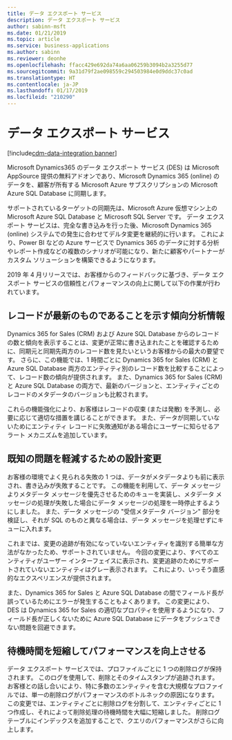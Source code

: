 ```yaml
---
title: データ エクスポート サービス
description: データ エクスポート サービス
author: sabinn-msft
ms.date: 01/21/2019
ms.topic: article
ms.service: business-applications
ms.author: sabinn
ms.reviewer: deonhe
ms.openlocfilehash: ffacc429e692da74a6aa06259b3094b2a3255d77
ms.sourcegitcommit: 9a31d79f2ae098559c294503984e0d9ddc37c0ad
ms.translationtype: HT
ms.contentlocale: ja-JP
ms.lasthandoff: 01/17/2019
ms.locfileid: "210290"
---
```

# <a name="data-export-service"></a>データ エクスポート サービス
[!include[cdm-data-integration banner](../includes/cdm-data-integration.md)]


Microsoft Dynamics365 のデータ エクスポート サービス (DES) は Microsoft AppSource 提供の無料アドオンであり、Microsoft Dynamics 365 (online) のデータを、顧客が所有する Microsoft Azure サブスクリプションの Microsoft Azure SQL Database に同期します。

サポートされているターゲットの同期先は、Microsoft Azure 仮想マシン上の Microsoft Azure SQL Database と Microsoft SQL Server です。 データ エクスポート サービスは、完全な書き込みを行った後、Microsoft Dynamics 365 (online) システムでの発生に合わせてデルタ変更を継続的に行います。 これにより、Power BI などの Azure サービスで Dynamics 365 のデータに対する分析やレポート作成などの複数のシナリオが可能になり、新たに顧客やパートナーがカスタム ソリューションを構築できるようになります。

2019 年 4 月リリースでは、お客様からのフィードバックに基づき、データ エクスポート サービスの信頼性とパフォーマンスの向上に関して以下の作業が行われています。

## <a name="trending-insights-that-show-your-records-are-up-to-date"></a>レコードが最新のものであることを示す傾向分析情報

Dynamics 365 for Sales (CRM) および Azure SQL Database からのレコードの数と傾向を表示することは、変更が正常に書き込まれたことを確認するために、同期元と同期先両方のレコード数を見たいというお客様からの最大の要望です。 さらに、この機能では、1 時間ごとに Dynamics 365 for Sales (CRM) と Azure SQL Database 両方のエンティティ別のレコード数を比較することによって、レコード数の傾向が提供されます。 また、Dynamics 365 for Sales (CRM) と Azure SQL Database の両方で、最新のバージョンと、エンティティごとのレコードのメタデータのバージョンも比較されます。

これらの機能強化により、お客様はレコードの収束 (または発散) を予測し、必要に応じて適切な措置を講じることができます。 また、データが同期していないためにエンティティ レコードに失敗通知がある場合にユーザーに知らせるアラート メカニズムを追加しています。

## <a name="design-changes-to-mitigate-known-issues"></a>既知の問題を軽減するための設計変更

お客様の環境でよく見られる失敗の 1 つは、データがメタデータよりも前に表示され、書き込みが失敗することです。 この機能を利用して、データ メッセージよりメタデータ メッセージを優先させるためのキューを実装し、メタデータ メッセージの処理が失敗した場合にデータ メッセージの処理を一時停止するようにしました。 また、データ メッセージの "受信メタデータ バージョン" 部分を検証し、それが SQL のものと異なる場合は、データ メッセージを処理せずにキューに入れます。

これまでは、変更の追跡が有効になっていないエンティティを識別する簡単な方法がなかったため、サポートされていません。 今回の変更により、すべてのエンティティがユーザー インターフェイスに表示され、変更追跡のためにサポートされていないエンティティはグレー表示されます。 これにより、いっそう直感的なエクスペリエンスが提供されます。

また、Dynamics 365 for Sales と Azure SQL Database の間でフィールド長が誤っているためにエラーが発生することもよくあります。 この変更により、DES は Dynamics 365 for Sales の適切なプロパティを使用するようになり、フィールド長が正しくないために Azure SQL Database にデータをプッシュできない問題を回避できます。

## <a name="reduce-latency-and-improve-performance"></a>待機時間を短縮してパフォーマンスを向上させる

データ エクスポート サービスでは、プロファイルごとに 1 つの削除ログが保持されます。 このログを使用して、削除とそのタイムスタンプが追跡されます。 お客様との話し合いにより、特に多数のエンティティを含む大規模なプロファイルでは、単一の削除ログがパフォーマンスのボトルネックの原因になります。 この変更では、エンティティごとに削除ログを分割して、エンティティごとに 1 つ作成し、それによって削除処理の待機時間を大幅に短縮しました。 削除ログ テーブルにインデックスを追加することで、クエリのパフォーマンスがさらに向上します。
